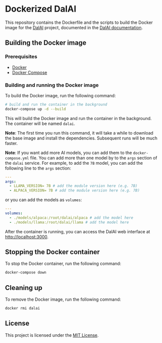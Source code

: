 # Dockerized DalAI

This repository contains the Dockerfile and the scripts to build the Docker image for the [DalAI](https://github.com/cocktailpeanut/dalai) project, documented in the [DalAI documentation](https://cocktailpeanut.github.io/dalai/).

## Building the Docker image

### Prerequisites

- [Docker](https://docs.docker.com/get-docker/)
- [Docker Compose](https://docs.docker.com/compose/install/)

### Building and running the Docker image

To build the Docker image, run the following command:

```bash
# build and run the container in the background
docker-compose up -d --build
```

This will build the Docker image and run the container in the background. The container will be named `dalai`.

**Note**: The first time you run this command, it will take a while to download the base image and install the dependencies. Subsequent runs will be much faster.

**Note**: If you want add more AI models, you can add them to the `docker-compose.yml` file. You can add more than one model by to the `args` section of the `dalai` service. For example, to add the `7B` model, you can add the following line to the `args` section:

```yaml
---
args:
  - LLAMA_VERSION= 7B # add the module version here (e.g. 7B)
  - ALPACA_VERSION= 7B # add the module version here (e.g. 7B)
```

or you can add the models as `volumes`:

```yaml
---
volumes:
  - ./models/alpaca:/root/dalai/alpaca # add the model here
  - ./models/llama:/root/dalai/llama # add the model here
```

After the container is running, you can access the DalAI web interface at [http://localhost:3000](http://localhost:3000).

## Stopping the Docker container

To stop the Docker container, run the following command:

```bash
docker-compose down
```

## Cleaning up

To remove the Docker image, run the following command:

```bash
docker rmi dalai
```

## License

This project is licensed under the [MIT License](LICENSE).
